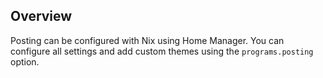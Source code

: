 ## Overview

Posting can be configured with Nix using Home Manager. You can configure all settings and add custom themes using the `programs.posting` option.
